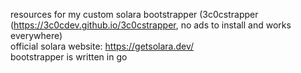 resources for my custom solara bootstrapper (3c0cstrapper (https://3c0cdev.github.io/3c0cstrapper, no ads to install and works everywhere)<br>
official solara website: https://getsolara.dev/<br>
bootstrapper is written in go
